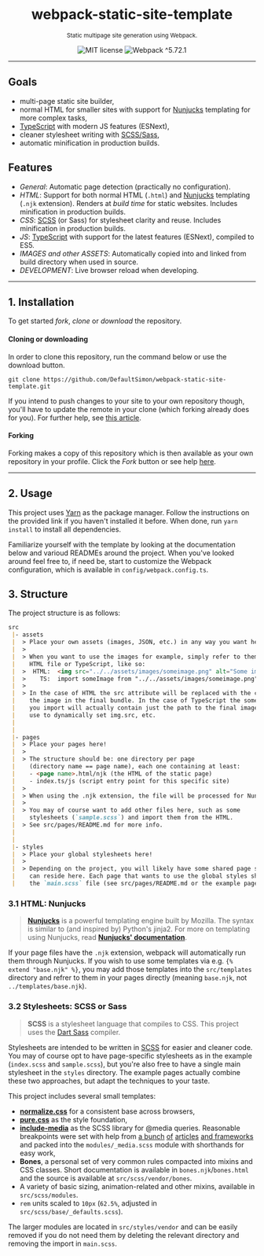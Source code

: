 <h1 align="center">
    webpack-static-site-template
</h1>
<p align="center">
    <sup>Static multipage site generation using Webpack.</sup>
</p>
<p align="center">
    <img src="https://img.shields.io/badge/license-MIT-yellowgreen" alt="MIT license">
    <img src="https://img.shields.io/badge/webpack-%5E5.72.1-6ba7d6?logo=webpack&logoColor=white" alt="Webpack ^5.72.1">
</p>

---

## Goals
- multi-page static site builder,
- normal HTML for smaller sites with support for [Nunjucks](https://mozilla.github.io/nunjucks/) templating for more complex tasks,
- [TypeScript](https://www.typescriptlang.org/) with modern JS features (ESNext),
- cleaner stylesheet writing with [SCSS/Sass](https://sass-lang.com/),
- automatic minification in production builds.


## Features
- *General*: Automatic page detection (practically no configuration).
- *HTML*: Support for both normal HTML (`.html`) and [Nunjucks](https://mozilla.github.io/nunjucks/) templating (`.njk` extension). Renders at *build time* for static websites. Includes minification in production builds.
- *CSS*: [SCSS](https://sass-lang.com/) (or Sass) for stylesheet clarity and reuse. Includes minification in production builds.
- *JS*: [TypeScript](https://www.typescriptlang.org/) with support for the latest features (ESNext), compiled to ES5.
- *IMAGES and other ASSETS*: Automatically copied into and linked from build directory when used in source.
- *DEVELOPMENT*: Live browser reload when developing.

---

## 1. Installation
To get started *fork*, *clone* or *download* the repository.

#### Cloning or downloading
In order to clone this repository, run the command below or use the download button.
```
git clone https://github.com/DefaultSimon/webpack-static-site-template.git
```

If you intend to push changes to your site to your own repository though, you'll have to update the remote in your clone (which forking already does for you). For further help, see [this article](https://help.github.com/en/articles/cloning-a-repository).

#### Forking
Forking makes a copy of this repository which is then available as your own repository in your profile. Click the *Fork* button or see help [here](https://help.github.com/en/articles/fork-a-repo).

---

## 2. Usage
This project uses [Yarn](https://yarnpkg.com/) as the package manager. Follow the instructions on the provided link if you haven't installed it before. When done, run `yarn install` to install all dependencies.

Familiarize yourself with the template by looking at the documentation below and varioud READMEs around the project.
When you've looked around feel free to, if need be, start to customize the Webpack configuration, which is available in `config/webpack.config.ts`.


## 3. Structure
The project structure is as follows:

```markdown
src
 |- assets
 |  > Place your own assets (images, JSON, etc.) in any way you want here!
 |  > 
 |  > When you want to use the images for example, simply refer to them from the 
 |    HTML file or TypeScript, like so:
 |  >  HTML:  <img src="../../assets/images/someimage.png" alt="Some image.">
 |  >    TS:  import someImage from "../../assets/images/someimage.png"
 |  >
 |  > In the case of HTML the src attribute will be replaced with the correct url of 
 |    the image in the final bundle. In the case of TypeScript the someImage variable 
 |    you import will actually contain just the path to the final image, which you may 
 |    use to dynamically set img.src, etc.
 |
 |
 |- pages
 |  > Place your pages here!
 |  > 
 |  > The structure should be: one directory per page 
 |    (directory name == page name), each one containing at least:
 |    - <page name>.html/njk (the HTML of the static page)
 |    - index.ts/js (script entry point for this specific site)
 |  >
 |  > When using the .njk extension, the file will be processed for Nunjucks templating.
 |  >
 |  > You may of course want to add other files here, such as some 
 |    stylesheets (`sample.scss`) and import them from the HTML.
 |  > See src/pages/README.md for more info.
 |
 |
 |- styles
 |  > Place your global stylesheets here!
 |  >
 |  > Depending on the project, you will likely have some shared page styles, which
 |    can reside here. Each page that wants to use the global styles should link to 
 |    the `main.scss` file (see src/pages/README.md or the example pages).
```

### 3.1 HTML: Nunjucks
> [**Nunjucks**](https://mozilla.github.io/nunjucks/) is a powerful templating engine built by Mozilla. The syntax is similar to (and inspired by) Python's jinja2.
For more on templating using Nunjucks, read [**Nunjucks' documentation**](https://mozilla.github.io/nunjucks/templating.html).

If your page files have the `.njk` extension, webpack will automatically run them through Nunjucks. If you wish to use some templates via e.g. `{% extend "base.njk" %}`, you may add those templates into the `src/templates` directory and refrer to them in your pages directly (meaning `base.njk`, not `../templates/base.njk`).

### 3.2 Stylesheets: SCSS or Sass
> **SCSS** is a stylesheet language that compiles to CSS. This project uses the [Dart Sass](https://sass-lang.com) compiler.

Stylesheets are intended to be written in [SCSS](https://sass-lang.com/documentation/syntax) for easier and cleaner code. You may of course opt to have page-specific stylesheets as in the example (`index.scss` and `sample.scss`), but you're also free to have a single main stylesheet in the `styles` directory. The example pages actually combine these two approaches, but adapt the techniques to your taste.

This project includes several small templates:
- [**normalize.css**](https://necolas.github.io/normalize.css/) for a consistent base across browsers,
- [**pure.css**](https://purecss.io/) as the style foundation,
- [**include-media**](https://eduardoboucas.github.io/include-media/) as the SCSS library for @media queries. Reasonable breakpoints were set with help from [a bunch](https://www.freecodecamp.org/news/the-100-correct-way-to-do-css-breakpoints-88d6a5ba1862/) [of](https://flaviocopes.com/css-breakpoints/) [articles](https://howto-wordpress-tips.com/responsive-breakpoints-tutorial/) [and frameworks](https://polypane.app/blog/css-breakpoints-used-by-popular-css-frameworks/) and packed into the `modules/_media.scss` module with shorthands for easy work,
- **Bones**, a personal set of very common rules compacted into mixins and CSS classes. Short documentation is available in `bones.njk`/`bones.html` and the source is available at `src/scss/vendor/bones`.
- A variety of basic sizing, animation-related and other mixins, available in `src/scss/modules`.
- `rem` units scaled to `10px` (`62.5%`, adjusted in `src/scss/base/_defaults.scss`).

The larger modules are located in `src/styles/vendor` and can be easily removed if you do not need them by deleting the relevant directory and removing the import in `main.scss`.
